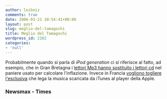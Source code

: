 ```yaml
---
author: leibniz
comments: true
date: 2006-03-21 10:54:41+00:00
layout: post
slug: meglio-del-tamagochi
title: Meglio del Tamagochi
wordpress_id: 2102
categories:
- 'null'
---
```


Probabilmente quando si parla di _iPod generation_ ci si riferisce al fatto, ad esempio, che in Gran Bretagna i [lettori Mp3 hanno sostituito i lettori cd](http://www.newsmax.com/archives/ic/2006/3/20/140120.shtml?s=ic) nel paniere usato per calcolare l'inflazione. Invece in Francia [vogliono togliere l'esclusiva](http://business.timesonline.co.uk/article/0,,13130-2095861,00.html) che lega la musica scaricata da iTunes al player della Apple.


### Newsmax - Times
